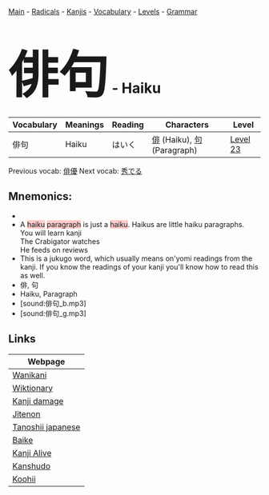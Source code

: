 <style> bigfont {font-size: 100px}</style>
[Main](../README.md) -
[Radicals](../radicals.md) -
[Kanjis](../kanjis.md) -
[Vocabulary](../vocabulary.md) -
[Levels](../levels.md) -
[Grammar](../grammar.md)
# <bigfont> 俳句</bigfont> - Haiku 

| Vocabulary | Meanings | Reading | Characters | Level |
| --- | --- | --- | --- | --- |
| 俳句 | Haiku | はいく |  [俳](../kanjis/俳.md) (Haiku), [句](../kanjis/句.md) (Paragraph) | [Level 23](../levels/wk_level23.md) |

Previous vocab: [俳優](俳優.md) Next vocab: [秀でる](秀でる.md) 

## Mnemonics:

* 
* A <span style="background-color:#ffcccb"> haiku</span> <span style="background-color:#ffcccb"> paragraph</span> is just a <span style="background-color:#ffcccb"> haiku</span>. Haikus are little haiku paragraphs.<br />You will learn kanji<br />The Crabigator watches<br />He feeds on reviews
* This is a jukugo word, which usually means on'yomi readings from the kanji. If you know the readings of your kanji you'll know how to read this as well.
* 俳, 句
* Haiku, Paragraph
* [sound:俳句_b.mp3]
* [sound:俳句_g.mp3]


## Links 

| Webpage |
| --- |
| [Wanikani          ](https://www.wanikani.com/kanji/俳句) |
| [Wiktionary        ](https://en.wiktionary.org/wiki/俳句) |
| [Kanji damage      ](http://www.kanjidamage.com/kanji/search?utf8=✓&q=俳句) |
| [Jitenon           ](https://jitenon.com/kanji/俳句) |
| [Tanoshii japanese ](https://www.tanoshiijapanese.com/dictionary/kanji.cfm?k=俳句) |
| [Baike             ](https://baike.baidu.com/item/俳句) |
| [Kanji Alive       ](https://app.kanjialive.com/俳句) |
| [Kanshudo          ](https://www.kanshudo.com/searchmn?q=俳句) |
| [Koohii            ](https://kanji.koohii.com/study/kanji/俳句) |
